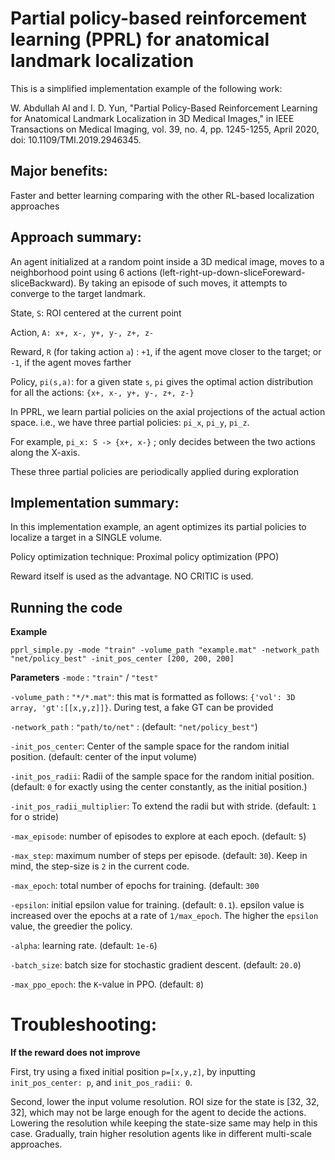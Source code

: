 # Partial policy-based reinforcement learning (PPRL) for anatomical landmark localization

This is a simplified implementation example of the following work:

W. Abdullah Al and I. D. Yun, "Partial Policy-Based Reinforcement Learning for Anatomical Landmark Localization in 3D Medical Images," in IEEE Transactions on Medical Imaging, vol. 39, no. 4, pp. 1245-1255, April 2020, doi: 10.1109/TMI.2019.2946345.

## Major benefits: 
Faster and better learning comparing with the other RL-based localization approaches


## Approach summary:
An agent initialized at a random point inside a 3D medical image, moves to a neighborhood point using 6 actions (left-right-up-down-sliceForeward-sliceBackward). By taking an episode of such moves, it attempts to converge to the target landmark.

State, `S`: ROI centered at the current point

Action, `A: x+, x-, y+, y-, z+, z-`

Reward, `R` (for taking action `a`) : `+1`, if the agent move closer to the target; or `-1`, if the agent moves farther

Policy, `pi(s,a)`: for a given state `s`, `pi` gives the optimal action distribution for all the actions: `{x+, x-, y+, y-, z+, z-}`

In PPRL, we learn partial policies on the axial projections of the actual action space.
i.e., we have three partial policies: `pi_x`, `pi_y`, `pi_z`. 

For example, `pi_x: S -> {x+, x-}` ; only decides between the two actions along the X-axis. 

These three partial policies are periodically applied during exploration

## Implementation summary:
In this implementation example, an agent optimizes its partial policies to localize a target in a SINGLE volume.

Policy optimization technique: Proximal policy optimization (PPO)

Reward itself is used as the advantage. NO CRITIC is used.

## Running the code
**Example**

`pprl_simple.py -mode "train" -volume_path "example.mat" -network_path "net/policy_best" -init_pos_center [200, 200, 200]`

**Parameters**
`-mode` : `"train"` / `"test"`

`-volume_path` : `"*/*.mat"`: this mat is formatted as follows: `{'vol': 3D array, 'gt':[[x,y,z]]}`. During test, a fake GT can be provided

`-network_path` : `"path/to/net"` : (default: `"net/policy_best"`)

`-init_pos_center`: Center of the sample space for the random initial position. (default: center of the input volume)

`-init_pos_radii`: Radii of the sample space for the random initial position. (default: `0` for exactly using the center constantly, as the initial position.)

`-init_pos_radii_multiplier`: To extend the radii but with stride. (default: `1` for o stride)

`-max_episode`: number of episodes to explore at each epoch. (default: `5`)

`-max_step`: maximum number of steps per episode. (default: `30`). Keep in mind, the step-size is `2` in the current code.

`-max_epoch`: total number of epochs for training. (default: `300`

`-epsilon`: initial epsilon value for training. (default: `0.1`). epsilon value is increased over the epochs at a rate of `1/max_epoch`. The higher the `epsilon` value, the greedier the policy.

`-alpha`: learning rate. (default: `1e-6`)

`-batch_size`: batch size for stochastic gradient descent. (default: `20.0`)

`-max_ppo_epoch`: the `K`-value in PPO. (default: `8`)

# Troubleshooting:
**If the reward does not improve**

First, try using a fixed initial position `p=[x,y,z]`, by inputting `init_pos_center: p`, and `init_pos_radii: 0`. 

Second, lower the input volume resolution. ROI size for the state is [32, 32, 32], which may not be large enough for the agent to decide the actions. Lowering the resolution while keeping the state-size same may help in this case. Gradually, train higher resolution agents like in different multi-scale approaches.







